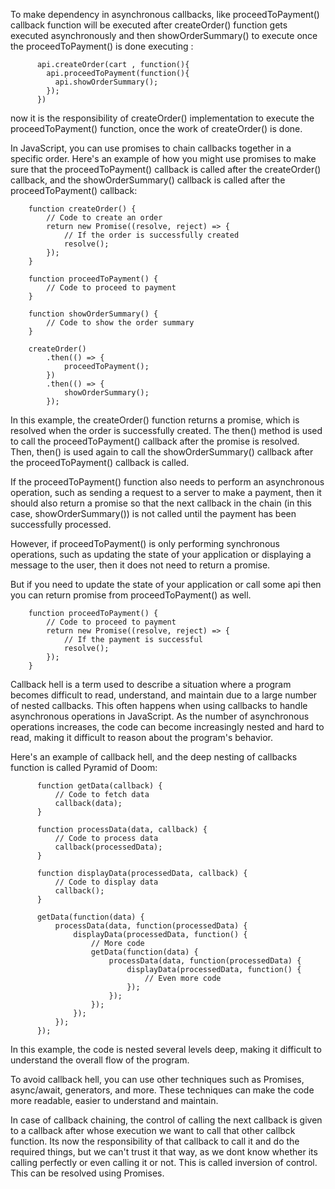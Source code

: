 To make dependency in asynchronous callbacks, like proceedToPayment() callback function will be executed after createOrder() function gets executed asynchronously and then showOrderSummary() to execute once the proceedToPayment() is done executing : 
          
          api.createOrder(cart , function(){
            api.proceedToPayment(function(){
              api.showOrderSummary();
            });
          })

now it is the responsibility of createOrder() implementation to execute the proceedToPayment() function, once the work of createOrder() is done.

In JavaScript, you can use promises to chain callbacks together in a specific order. Here's an example of how you might use promises to make sure that the proceedToPayment() callback is called after the createOrder() callback, and the showOrderSummary() callback is called after the proceedToPayment() callback:

        function createOrder() {
            // Code to create an order
            return new Promise((resolve, reject) => {
                // If the order is successfully created
                resolve();
            });
        }

        function proceedToPayment() {
            // Code to proceed to payment
        }

        function showOrderSummary() {
            // Code to show the order summary
        }

        createOrder()
            .then(() => {
                proceedToPayment();
            })
            .then(() => {
                showOrderSummary();
            });

In this example, the createOrder() function returns a promise, which is resolved when the order is successfully created. The then() method is used to call the proceedToPayment() callback after the promise is resolved. Then, then() is used again to call the showOrderSummary() callback after the proceedToPayment() callback is called.


If the proceedToPayment() function also needs to perform an asynchronous operation, such as sending a request to a server to make a payment, then it should also return a promise so that the next callback in the chain (in this case, showOrderSummary()) is not called until the payment has been successfully processed.

However, if proceedToPayment() is only performing synchronous operations, such as updating the state of your application or displaying a message to the user, then it does not need to return a promise.

But if you need to update the state of your application or call some api then you can return promise from proceedToPayment() as well.

        function proceedToPayment() {
            // Code to proceed to payment
            return new Promise((resolve, reject) => {
                // If the payment is successful
                resolve();
            });
        }
        
        
Callback hell is a term used to describe a situation where a program becomes difficult to read, understand, and maintain due to a large number of nested callbacks. This often happens when using callbacks to handle asynchronous operations in JavaScript. As the number of asynchronous operations increases, the code can become increasingly nested and hard to read, making it difficult to reason about the program's behavior.

Here's an example of callback hell, and the deep nesting of callbacks function is called Pyramid of Doom:

          function getData(callback) {
              // Code to fetch data
              callback(data);
          }

          function processData(data, callback) {
              // Code to process data
              callback(processedData);
          }

          function displayData(processedData, callback) {
              // Code to display data
              callback();
          }

          getData(function(data) {
              processData(data, function(processedData) {
                  displayData(processedData, function() {
                      // More code
                      getData(function(data) {
                          processData(data, function(processedData) {
                              displayData(processedData, function() {
                                  // Even more code
                              });
                          });
                      });
                  });
              });
          });

In this example, the code is nested several levels deep, making it difficult to understand the overall flow of the program.

To avoid callback hell, you can use other techniques such as Promises, async/await, generators, and more. These techniques can make the code more readable, easier to understand and maintain.


In case of callback chaining, the control of calling the next callback is given to a callback after whose execution we want to call that other callbck function. Its now the responsibility of that callback to call it and do the required things, but we can't trust it that way, as we dont know whether its calling perfectly or even calling it or not. This is called inversion of control. This can be resolved using Promises.
